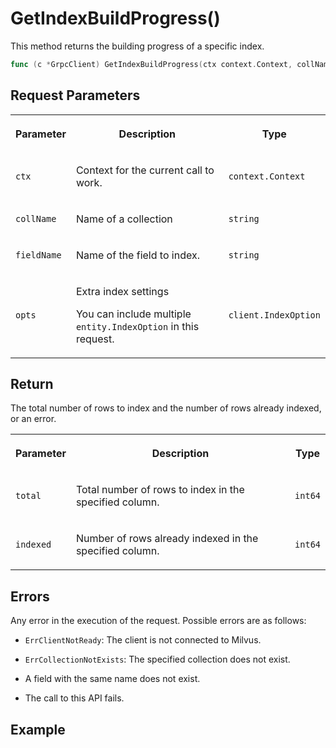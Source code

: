 # GetIndexBuildProgress()

This method returns the building progress of a specific index.

```go
func (c *GrpcClient) GetIndexBuildProgress(ctx context.Context, collName string, fieldName string, opts ...IndexOption) (total, indexed int64, err error)
```

## Request Parameters

<table>
   <tr>
     <th><p>Parameter</p></th>
     <th><p>Description</p></th>
     <th><p>Type</p></th>
   </tr>
   <tr>
     <td><p><code>ctx</code></p></td>
     <td><p>Context for the current call to work.</p></td>
     <td><p><code>context.Context</code></p></td>
   </tr>
   <tr>
     <td><p><code>collName</code></p></td>
     <td><p>Name of a collection</p></td>
     <td><p><code>string</code></p></td>
   </tr>
   <tr>
     <td><p><code>fieldName</code></p></td>
     <td><p>Name of the field to index.</p></td>
     <td><p><code>string</code></p></td>
   </tr>
   <tr>
     <td><p><code>opts</code></p></td>
     <td><p>Extra index settings</p><p>You can include multiple <code>entity.IndexOption</code> in this request.</p></td>
     <td><p><code>client.IndexOption</code></p></td>
   </tr>
</table>

## Return

The total number of rows to index and the number of rows already indexed, or an error.

<table>
   <tr>
     <th><p>Parameter</p></th>
     <th><p>Description</p></th>
     <th><p>Type</p></th>
   </tr>
   <tr>
     <td><p><code>total</code></p></td>
     <td><p>Total number of rows to index in the specified column.</p></td>
     <td><p><code>int64</code></p></td>
   </tr>
   <tr>
     <td><p><code>indexed</code></p></td>
     <td><p>Number of rows already indexed in the specified column.</p></td>
     <td><p><code>int64</code></p></td>
   </tr>
</table>

## Errors

Any error in the execution of the request. Possible errors are as follows:

- `ErrClientNotReady`: The client is not connected to Milvus.

- `ErrCollectionNotExists`: The specified collection does not exist.

- A field with the same name does not exist.

- The call to this API fails.

## Example

```go

```
